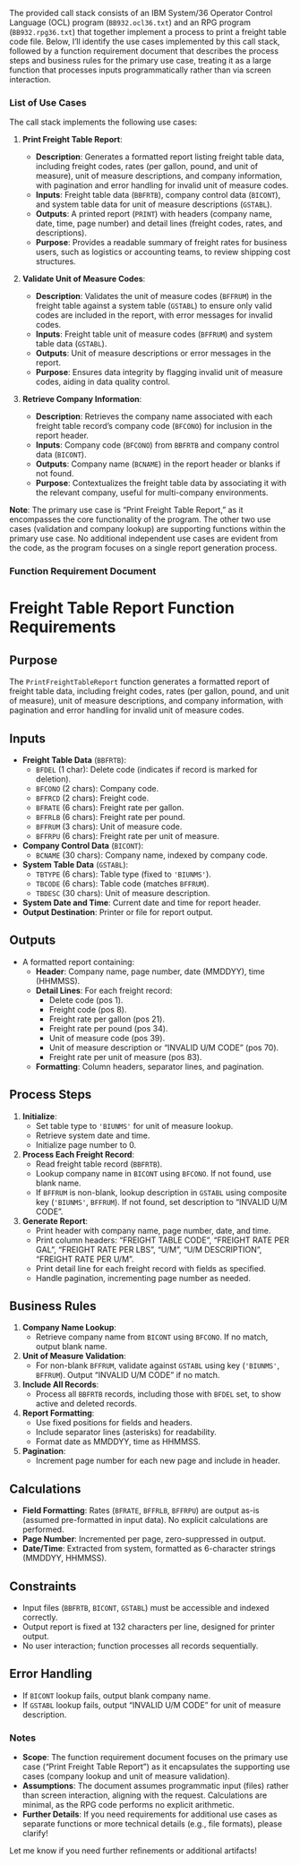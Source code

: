 The provided call stack consists of an IBM System/36 Operator Control Language (OCL) program (`BB932.ocl36.txt`) and an RPG program (`BB932.rpg36.txt`) that together implement a process to print a freight table code file. Below, I’ll identify the use cases implemented by this call stack, followed by a function requirement document that describes the process steps and business rules for the primary use case, treating it as a large function that processes inputs programmatically rather than via screen interaction.

### List of Use Cases

The call stack implements the following use cases:

1. **Print Freight Table Report**:
   - **Description**: Generates a formatted report listing freight table data, including freight codes, rates (per gallon, pound, and unit of measure), unit of measure descriptions, and company information, with pagination and error handling for invalid unit of measure codes.
   - **Inputs**: Freight table data (`BBFRTB`), company control data (`BICONT`), and system table data for unit of measure descriptions (`GSTABL`).
   - **Outputs**: A printed report (`PRINT`) with headers (company name, date, time, page number) and detail lines (freight codes, rates, and descriptions).
   - **Purpose**: Provides a readable summary of freight rates for business users, such as logistics or accounting teams, to review shipping cost structures.

2. **Validate Unit of Measure Codes**:
   - **Description**: Validates the unit of measure codes (`BFFRUM`) in the freight table against a system table (`GSTABL`) to ensure only valid codes are included in the report, with error messages for invalid codes.
   - **Inputs**: Freight table unit of measure codes (`BFFRUM`) and system table data (`GSTABL`).
   - **Outputs**: Unit of measure descriptions or error messages in the report.
   - **Purpose**: Ensures data integrity by flagging invalid unit of measure codes, aiding in data quality control.

3. **Retrieve Company Information**:
   - **Description**: Retrieves the company name associated with each freight table record’s company code (`BFCONO`) for inclusion in the report header.
   - **Inputs**: Company code (`BFCONO`) from `BBFRTB` and company control data (`BICONT`).
   - **Outputs**: Company name (`BCNAME`) in the report header or blanks if not found.
   - **Purpose**: Contextualizes the freight table data by associating it with the relevant company, useful for multi-company environments.

**Note**: The primary use case is “Print Freight Table Report,” as it encompasses the core functionality of the program. The other two use cases (validation and company lookup) are supporting functions within the primary use case. No additional independent use cases are evident from the code, as the program focuses on a single report generation process.

### Function Requirement Document

<xaiArtifact artifact_id="69720622-7fe4-45ee-9edf-fc9bebdaeec9" artifact_version_id="b87fa349-ac2c-40ce-aac1-a708b60129d3" title="Freight_Table_Report_Function_Requirements.md" contentType="text/markdown">

# Freight Table Report Function Requirements

## Purpose
The `PrintFreightTableReport` function generates a formatted report of freight table data, including freight codes, rates (per gallon, pound, and unit of measure), unit of measure descriptions, and company information, with pagination and error handling for invalid unit of measure codes.

## Inputs
- **Freight Table Data** (`BBFRTB`):
  - `BFDEL` (1 char): Delete code (indicates if record is marked for deletion).
  - `BFCONO` (2 chars): Company code.
  - `BFFRCD` (2 chars): Freight code.
  - `BFRATE` (6 chars): Freight rate per gallon.
  - `BFFRLB` (6 chars): Freight rate per pound.
  - `BFFRUM` (3 chars): Unit of measure code.
  - `BFFRPU` (6 chars): Freight rate per unit of measure.
- **Company Control Data** (`BICONT`):
  - `BCNAME` (30 chars): Company name, indexed by company code.
- **System Table Data** (`GSTABL`):
  - `TBTYPE` (6 chars): Table type (fixed to `'BIUNMS'`).
  - `TBCODE` (6 chars): Table code (matches `BFFRUM`).
  - `TBDESC` (30 chars): Unit of measure description.
- **System Date and Time**: Current date and time for report header.
- **Output Destination**: Printer or file for report output.

## Outputs
- A formatted report containing:
  - **Header**: Company name, page number, date (MMDDYY), time (HHMMSS).
  - **Detail Lines**: For each freight record:
    - Delete code (pos 1).
    - Freight code (pos 8).
    - Freight rate per gallon (pos 21).
    - Freight rate per pound (pos 34).
    - Unit of measure code (pos 39).
    - Unit of measure description or “INVALID U/M CODE” (pos 70).
    - Freight rate per unit of measure (pos 83).
  - **Formatting**: Column headers, separator lines, and pagination.

## Process Steps
1. **Initialize**:
   - Set table type to `'BIUNMS'` for unit of measure lookup.
   - Retrieve system date and time.
   - Initialize page number to 0.
2. **Process Each Freight Record**:
   - Read freight table record (`BBFRTB`).
   - Lookup company name in `BICONT` using `BFCONO`. If not found, use blank name.
   - If `BFFRUM` is non-blank, lookup description in `GSTABL` using composite key (`'BIUNMS'`, `BFFRUM`). If not found, set description to “INVALID U/M CODE”.
3. **Generate Report**:
   - Print header with company name, page number, date, and time.
   - Print column headers: “FREIGHT TABLE CODE”, “FREIGHT RATE PER GAL”, “FREIGHT RATE PER LBS”, “U/M”, “U/M DESCRIPTION”, “FREIGHT RATE PER U/M”.
   - Print detail line for each freight record with fields as specified.
   - Handle pagination, incrementing page number as needed.

## Business Rules
1. **Company Name Lookup**:
   - Retrieve company name from `BICONT` using `BFCONO`. If no match, output blank name.
2. **Unit of Measure Validation**:
   - For non-blank `BFFRUM`, validate against `GSTABL` using key (`'BIUNMS'`, `BFFRUM`). Output “INVALID U/M CODE” if no match.
3. **Include All Records**:
   - Process all `BBFRTB` records, including those with `BFDEL` set, to show active and deleted records.
4. **Report Formatting**:
   - Use fixed positions for fields and headers.
   - Include separator lines (asterisks) for readability.
   - Format date as MMDDYY, time as HHMMSS.
5. **Pagination**:
   - Increment page number for each new page and include in header.

## Calculations
- **Field Formatting**: Rates (`BFRATE`, `BFFRLB`, `BFFRPU`) are output as-is (assumed pre-formatted in input data). No explicit calculations are performed.
- **Page Number**: Incremented per page, zero-suppressed in output.
- **Date/Time**: Extracted from system, formatted as 6-character strings (MMDDYY, HHMMSS).

## Constraints
- Input files (`BBFRTB`, `BICONT`, `GSTABL`) must be accessible and indexed correctly.
- Output report is fixed at 132 characters per line, designed for printer output.
- No user interaction; function processes all records sequentially.

## Error Handling
- If `BICONT` lookup fails, output blank company name.
- If `GSTABL` lookup fails, output “INVALID U/M CODE” for unit of measure description.

</xaiArtifact>

### Notes
- **Scope**: The function requirement document focuses on the primary use case (“Print Freight Table Report”) as it encapsulates the supporting use cases (company lookup and unit of measure validation).
- **Assumptions**: The document assumes programmatic input (files) rather than screen interaction, aligning with the request. Calculations are minimal, as the RPG code performs no explicit arithmetic.
- **Further Details**: If you need requirements for additional use cases as separate functions or more technical details (e.g., file formats), please clarify!

Let me know if you need further refinements or additional artifacts!